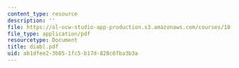 ```yaml
---
content_type: resource
description: ''
file: https://ol-ocw-studio-app-production.s3.amazonaws.com/courses/18-996-random-matrix-theory-and-its-applications-spring-2004/ab1dfee23b851fc5b17d828c6fba3b3a_diabl.pdf
file_type: application/pdf
resourcetype: Document
title: diabl.pdf
uid: ab1dfee2-3b85-1fc5-b17d-828c6fba3b3a
---
```

